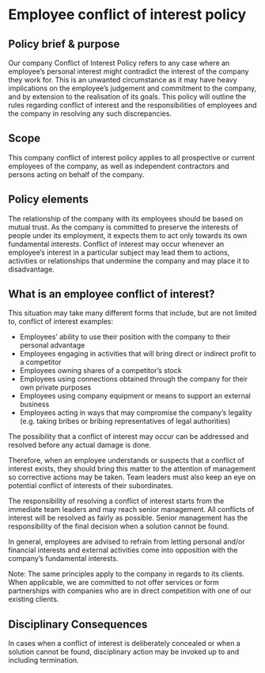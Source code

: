 # Employee conflict of interest policy
## Policy brief & purpose
Our company Conflict of Interest Policy refers to any case where an employee’s personal interest might contradict the interest of the company they work for. This is an unwanted circumstance as it may have heavy implications on the employee’s judgement and commitment to the company, and by extension to the realisation of its goals. 
This policy will outline the rules regarding conflict of interest and the responsibilities of employees and the company in resolving any such discrepancies.

## Scope
This company conflict of interest policy applies to all prospective or current employees of the company, as well as independent contractors and persons acting on behalf of the company.

## Policy elements
The relationship of the company with its employees should be based on mutual trust. As the company is committed to preserve the interests of people under its employment, it expects them to act only towards its own fundamental interests.
Conflict of interest may occur whenever an employee’s interest in a particular subject may lead them to actions, activities or relationships that undermine the company and may place it to disadvantage.

## What is an employee conflict of interest?
This situation may take many different forms that include, but are not limited to, conflict of interest examples:
* Employees’ ability to use their position with the company to their personal advantage
*	Employees engaging in activities that will bring direct or indirect profit to a competitor
*	Employees owning shares of a competitor’s stock
*	Employees using connections obtained through the company for their own private purposes
*	Employees using company equipment or means to support an external business
*	Employees acting in ways that may compromise the company’s legality (e.g. taking bribes or bribing representatives of legal authorities)

The possibility that a conflict of interest may occur can be addressed and resolved before any actual damage is done.

Therefore, when an employee understands or suspects that a conflict of interest exists, they should bring this matter to the attention of management so corrective actions may be taken. Team leaders must also keep an eye on potential conflict of interests of their subordinates.

The responsibility of resolving a conflict of interest starts from the immediate team leaders and may reach senior management. All conflicts of interest will be resolved as fairly as possible. Senior management has the responsibility of the final decision when a solution cannot be found.

In general, employees are advised to refrain from letting personal and/or financial interests and external activities come into opposition with the company’s fundamental interests.

Note: The same principles apply to the company in regards to its clients. When applicable, we are committed to not offer services or form partnerships with companies who are in direct competition with one of our existing clients.

## Disciplinary Consequences
In cases when a conflict of interest is deliberately concealed or when a solution cannot be found, disciplinary action may be invoked up to and including termination.
